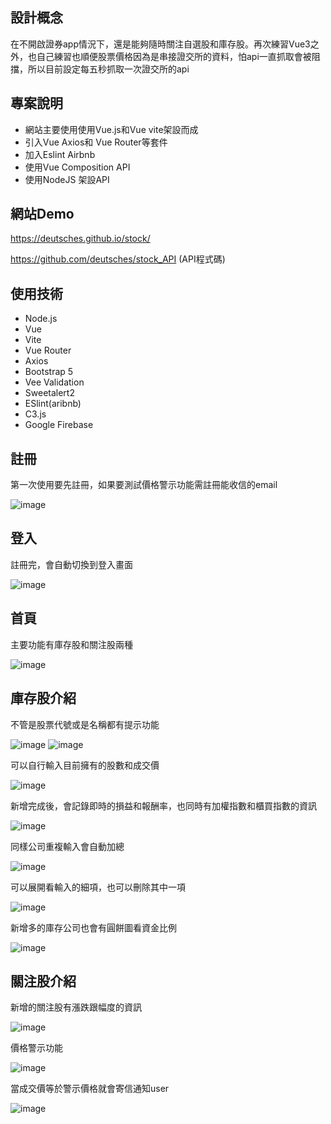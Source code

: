## 設計概念

在不開啟證券app情況下，還是能夠隨時關注自選股和庫存股。再次練習Vue3之外，也自己練習也順便股票價格因為是串接證交所的資料，怕api一直抓取會被阻擋，所以目前設定每五秒抓取一次證交所的api

## 專案說明

- 網站主要使用使用Vue.js和Vue vite架設而成
- 引入Vue Axios和 Vue Router等套件
- 加入Eslint Airbnb
- 使用Vue Composition API
- 使用NodeJS 架設API

## 網站Demo

https://deutsches.github.io/stock/

https://github.com/deutsches/stock_API (API程式碼)

## 使用技術

- Node.js 
- Vue
- Vite
- Vue Router
- Axios
- Bootstrap 5
- Vee Validation
- Sweetalert2
- ESlint(aribnb)
- C3.js
- Google Firebase

## 註冊

第一次使用要先註冊，如果要測試價格警示功能需註冊能收信的email

![image](https://user-images.githubusercontent.com/23115087/232695298-f79355d2-b411-4a31-9b77-029e17e8690b.png)

## 登入

註冊完，會自動切換到登入畫面

![image](https://user-images.githubusercontent.com/23115087/232696776-9e71afec-fce7-4d2e-909a-321d00a106a6.png)

## 首頁

主要功能有庫存股和關注股兩種

![image](https://user-images.githubusercontent.com/23115087/232699983-12c80000-e2b9-4d9b-ab44-f5f11a581440.png)


## 庫存股介紹

不管是股票代號或是名稱都有提示功能

![image](https://user-images.githubusercontent.com/23115087/232359236-20845ff4-7600-461a-aa0f-d30e561b4e70.png)
![image](https://user-images.githubusercontent.com/23115087/232359280-cb562391-182d-4f4b-882b-0a07dc3a0c73.png)

可以自行輸入目前擁有的股數和成交價

![image](https://user-images.githubusercontent.com/23115087/232361082-e55fe6ef-4280-4f95-a67e-593ca7b21a49.png)

新增完成後，會記錄即時的損益和報酬率，也同時有加權指數和櫃買指數的資訊

![image](https://user-images.githubusercontent.com/23115087/232363038-6e6a7b97-0ea0-47ea-a86b-1f4d8834f10d.png)

同樣公司重複輸入會自動加總

![image](https://user-images.githubusercontent.com/23115087/232367942-03a149d7-d8e1-4c1e-bcbe-e6532b052929.png)

可以展開看輸入的細項，也可以刪除其中一項

![image](https://user-images.githubusercontent.com/23115087/232370908-e692b50f-e836-4ce5-8678-d3b39154523b.png)

新增多的庫存公司也會有圓餅圖看資金比例

![image](https://user-images.githubusercontent.com/23115087/232385664-acea137b-c4ee-4d34-a315-e587915b265b.png)

## 關注股介紹

新增的關注股有漲跌跟幅度的資訊

![image](https://user-images.githubusercontent.com/23115087/232693124-7d34b128-e0bf-4ef5-93c3-cc189394b117.png)


價格警示功能

![image](https://user-images.githubusercontent.com/23115087/232691078-afce685b-8084-4412-97a8-8a2794bad80c.png)

當成交價等於警示價格就會寄信通知user

![image](https://user-images.githubusercontent.com/23115087/232690846-710e84ad-58d4-4368-801e-6e67b227fb7d.png)






